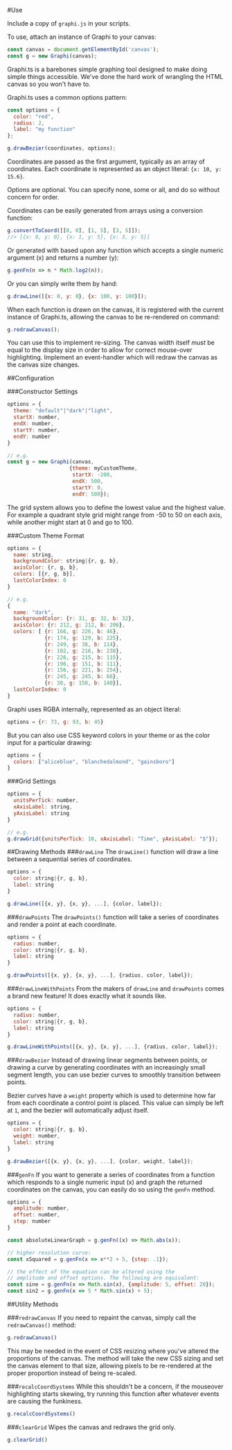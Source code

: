 #Use

Include a copy of `graphi.js` in your scripts.

To use, attach an instance of Graphi to your canvas:
```js
const canvas = document.getElementById('canvas');
const g = new Graphi(canvas);
```

Graphi.ts is a barebones simple graphing tool designed to make doing simple things accessible. We've done the hard work of wrangling the HTML canvas so you won't have to.

Graphi.ts uses a common options pattern:
```js
const options = {
  color: "red",
  radius: 2,
  label: "my function"
};

g.drawBezier(coordinates, options);
```
Coordinates are passed as the first argument, typically as an array of coordinates. Each coordinate is represented as an object literal: `{x: 10, y: 15.6}`.

Options are optional. You can specify none, some or all, and do so without concern for order.

Coordinates can be easily generated from arrays using a conversion function:
```js
g.convertToCoord([[0, 0], [1, 5], [3, 5]]);
//> [{x: 0, y: 0}, {x: 1, y: 5}, {x: 3, y: 5}]
```
Or generated with based upon any function which accepts a single numeric argument (x) and returns a number (y):
```js
g.genFn(n => n * Math.log2(n));
```
Or you can simply write them by hand:
```js
g.drawLine([{x: 0, y: 0}, {x: 100, y: 100}]);
```

When each function is drawn on the canvas, it is registered with the current instance of Graphi.ts, allowing the canvas to be re-rendered on command:
```js
g.redrawCanvas();
```
You can use this to implement re-sizing. The canvas width itself *must* be equal to the display size in order to allow for correct mouse-over highlighting. Implement an event-handler which will redraw the canvas as the canvas size changes.

##Configuration

###Constructor Settings
```js
options = {
  theme: "default"|"dark"|"light",
  startX: number,
  endX: number,
  startY: number,
  endY: number
}

// e.g.
const g = new Graphi(canvas, 
                    {theme: myCustomTheme,
                     startX: -200,
                     endX: 500,
                     startY: 0,
                     endY: 500});
```
The grid system allows you to define the lowest value and the highest value. For example a quadrant style grid might range from -50 to 50 on each axis, while another might start at 0 and go to 100.

###Custom Theme Format
```js
options = {
  name: string,
  backgroundColor: string|{r, g, b},
  axisColor: {r, g, b},
  colors: [{r, g, b}],
  lastColorIndex: 0
}

// e.g.
{
  name: "dark",
  backgroundColor: {r: 31, g: 32, b: 32},
  axisColor: {r: 212, g: 212, b: 206},
  colors: [ {r: 166, g: 226, b: 46}, 
            {r: 174, g: 129, b: 225},
            {r: 249, g: 38, b: 114},
            {r: 102, g: 216, b: 238},
            {r: 226, g: 215, b: 115},
            {r: 196, g: 151, b: 111},
            {r: 156, g: 221, b: 254},
            {r: 245, g: 245, b: 66},
            {r: 30, g: 150, b: 140}],
  lastColorIndex: 0
}
```
Graphi uses RGBA internally, represented as an object literal:
```js
options = {r: 73, g: 93, b: 45}
```
But you can also use CSS keyword colors in your theme or as the color input for a particular drawing:
```js
options = {
  colors: ["aliceblue", "blanchedalmond", "gainsboro"]
}
```

###Grid Settings
```js
options = {
  unitsPerTick: number,
  xAxisLabel: string,
  yAxisLabel: string
}

// e.g.
g.drawGrid({unitsPerTick: 10, xAxisLabel: "Time", yAxisLabel: "$"});
```

##Drawing Methods
###`drawLine`
The `drawLine()` function will draw a line between a sequential series of coordinates.
```js
options = {
  color: string|{r, g, b},
  label: string
}

g.drawLine([{x, y}, {x, y}, ...], {color, label});
```

###`drawPoints`
The `drawPoints()` function will take a series of coordinates and render a point at each coordinate.
```js
options = {
  radius: number,
  color: string|{r, g, b},
  label: string
}

g.drawPoints([{x, y}, {x, y}, ...], {radius, color, label});
```

###`drawLineWithPoints`
From the makers of `drawLine` and `drawPoints` comes a brand new feature! It does exactly what it sounds like.
```js
options = {
  radius: number,
  color: string|{r, g, b},
  label: string
}

g.drawLineWithPoints([{x, y}, {x, y}, ...], {radius, color, label});
```

###`drawBezier`
Instead of drawing linear segments between points, or drawing a curve by generating coordinates with an increasingly small segment length, you can use bezier curves to smoothly transition between points.

Bezier curves have a `weight` property which is used to determine how far from each coordinate a control point is placed. This value can simply be left at `1`, and the bezier will automatically adjust itself.
```js
options = {
  color: string|{r, g, b},
  weight: number,
  label: string
}

g.drawBezier([{x, y}, {x, y}, ...], {color, weight, label});
```

###`genFn`
If you want to generate a series of coordinates from a function which responds to a single numeric input (x) and graph the returned coordinates on the canvas, you can easily do so using the `genFn` method.

```js
options = {
  amplitude: number,
  offset: number,
  step: number
}

const absoluteLinearGraph = g.genFn((x) => Math.abs(x));

// higher resolution curve:
const xSquared = g.genFn(x => x**2 + 5, {step: .1});

// the effect of the equation can be altered using the 
// amplitude and offset options. The following are equivalent:
const sine = g.genFn(x => Math.sin(x), {amplitude: 5, offset: 20});
const sin2 = g.genFn(x => 5 * Math.sin(x) + 5);
```
##Utility Methods

###`redrawCanvas`
If you need to repaint the canvas, simply call the `redrawCanvas()` method:
```js
g.redrawCanvas()
```
This may be needed in the event of CSS resizing where you've altered the proportions of the canvas. The method will take the new CSS sizing and set the canvas element to that size, allowing pixels to be re-rendered at the proper proportion instead of being re-scaled.

###`recalcCoordSystems`
While this shouldn't be a concern, if the mouseover highlighting starts skewing, try running this function after whatever events are causing the funkiness.
```js
g.recalcCoordSystems()
```

###`clearGrid`
Wipes the canvas and redraws the grid only.
```js
g.clearGrid()
```